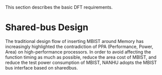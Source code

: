 This section describes the basic DFT requirements.

# Shared-bus Design

The traditional design flow of inserting MBIST around Memory has increasingly highlighted the contradiction of PPA (Performance, Power, Area) on high-performance processors. In order to avoid affecting the function timing as much as possible, reduce the area cost of MBIST, and reduce the test power consumption of MBIST, NANHU adopts the MBIST bus interface based on sharedbus.
